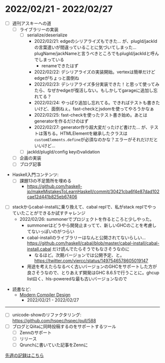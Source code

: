 # 2022/02/21 - 2022/02/27

- [ ] 週刊アスキーへの道
    - [ ] ライブラリーの実装
        - [ ] serialize/deserialize
            - 2022/02/21: edgeのシリアライズもできた... が、plugId/jackIdの言葉遣いが間違っていることに気づいてしまった... plugName/jackNameと言うべきところでもplugId/jackIdと呼んでしまっている
                - renameできたはず
            - 2022/02/22: デシリアライズの実装開始。vertexは簡単だけどedgeがちょっと面倒ね
            - 2022/02/23: デシリアライズ多分実装できた！と思って使ってみたら、なぜかedgeが復活しない。もしかしてgarageに追加し忘れてる？
            - 2022/02/24: やっぱり追加し忘れてる。できればテストも書きたいけど、面倒ねぇ。fast-checkとjsdomを使ってやろうかなぁ
            - 2022/02/25: fast-checkを使ったテスト書き始め。あとはgeneratorを作るだけのはず
            - 2022/02/27: generator作り超大変だったけど書けた... が、テストは落ちる。HTMLElementを継承したクラスは`customElements.define`が必須なのかな？エラーがそれだけだといいけど...
        - [ ] jackId/plugId/config keyのvalidation
    - [ ] 企画の実装
    - [ ] ブログ記事
- Haskell入門コンテンツ:
    - [ ] 課題13の不足箇所を埋める
        - <https://github.com/haskell-jp/makeMistakesToLearnHaskell/commit/30421cba6f4e87dad102cae12d441b825eb67406>
- [ ] stackからcabal-installに乗り換えて、cabal replで、私がstack replでやっていたことができるか試すチャレンジ
    - 2022/02/26: summonerでプロジェクトを作るところと少しやった。
        - summonerはどうやら開発止まってて、新しいGHCのことを考慮してないっぽいのがつらい
        - cabal-installのライブラリーはなんと公開されてないらしい... <https://github.com/haskell/cabal/blob/master/cabal-install/cabal-install.cabal> だけ読んでたらそうでもなさそうなのに
            - なるほど。次期バージョンでは公開予定、と。 <https://twitter.com/viercc/status/1497546578605019147>
        - 用途を考えたらなるべく古いバージョンのGHCをサポートした方が良さそうなので、とりあえず開発はGHC 8.6.5で行うことに。ghcup list曰く、hls-poweredな最も古いバージョンなので
- 読書など:
    - [Modern Compiler Design](https://www.springer.com/jp/book/9781461446989)
        - 2022/02/21 - 2022/02/27

------

- [ ] unicode-showのリファクタリング: <https://github.com/hspec/hspec/pull/588>
- [ ] ブログとQiitaに同時投稿するのをサポートするツール
    - [ ] Zennのサポート
    - [ ] リリース
    - [ ] Qrunchに書いていた記事をZennに

[先週の記録はこちら](https://github.com/igrep/daily-commits/blob/c81d1c002e725139e6d8ad9454fa3f934e006ec2/yesterday.md)
